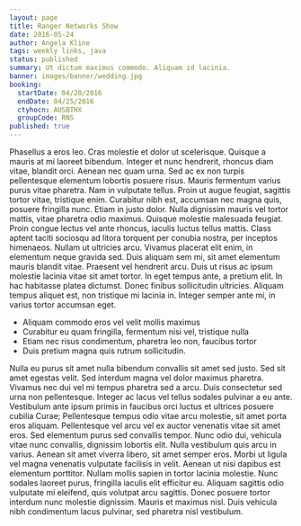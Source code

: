 ```yaml
---
layout: page
title: Ranger Networks Show
date: 2016-05-24
author: Angela Kline
tags: weekly links, java
status: published
summary: Ut dictum maximus commodo. Aliquam id lacinia.
banner: images/banner/wedding.jpg
booking:
  startDate: 04/20/2016
  endDate: 04/25/2016
  ctyhocn: AUSBTHX
  groupCode: RNS
published: true
---
```

Phasellus a eros leo. Cras molestie et dolor ut scelerisque. Quisque a mauris at mi laoreet bibendum. Integer et nunc hendrerit, rhoncus diam vitae, blandit orci. Aenean nec quam urna. Sed ac ex non turpis pellentesque elementum lobortis posuere risus. Mauris fermentum varius purus vitae pharetra. Nam in vulputate tellus. Proin ut augue feugiat, sagittis tortor vitae, tristique enim. Curabitur nibh est, accumsan nec magna quis, posuere fringilla nunc.
Etiam in justo dolor. Nulla dignissim mauris vel tortor mattis, vitae pharetra odio maximus. Quisque molestie malesuada feugiat. Proin congue lectus vel ante rhoncus, iaculis luctus tellus mattis. Class aptent taciti sociosqu ad litora torquent per conubia nostra, per inceptos himenaeos. Nullam ut ultricies arcu. Vivamus placerat elit enim, in elementum neque gravida sed. Duis aliquam sem mi, sit amet elementum mauris blandit vitae. Praesent vel hendrerit arcu. Duis ut risus ac ipsum molestie lacinia vitae sit amet tortor. In eget tempus ante, a pretium elit. In hac habitasse platea dictumst. Donec finibus sollicitudin ultricies. Aliquam tempus aliquet est, non tristique mi lacinia in. Integer semper ante mi, in varius tortor accumsan eget.

* Aliquam commodo eros vel velit mollis maximus
* Curabitur eu quam fringilla, fermentum nisi vel, tristique nulla
* Etiam nec risus condimentum, pharetra leo non, faucibus tortor
* Duis pretium magna quis rutrum sollicitudin.

Nulla eu purus sit amet nulla bibendum convallis sit amet sed justo. Sed sit amet egestas velit. Sed interdum magna vel dolor maximus pharetra. Vivamus nec dui vel mi tempus pharetra sed a arcu. Duis consectetur sed urna non pellentesque. Integer ac lacus vel tellus sodales pulvinar a eu ante. Vestibulum ante ipsum primis in faucibus orci luctus et ultrices posuere cubilia Curae;
Pellentesque tempus odio vitae arcu molestie, sit amet porta eros aliquam. Pellentesque vel arcu vel ex auctor venenatis vitae sit amet eros. Sed elementum purus sed convallis tempor. Nunc odio dui, vehicula vitae nunc convallis, dignissim lobortis elit. Nulla vestibulum quis arcu in varius. Aenean sit amet viverra libero, sit amet semper eros. Morbi ut ligula vel magna venenatis vulputate facilisis in velit. Aenean ut nisi dapibus est elementum porttitor. Nullam mollis sapien in tortor lacinia molestie. Nunc sodales laoreet purus, fringilla iaculis elit efficitur eu. Aliquam sagittis odio vulputate mi eleifend, quis volutpat arcu sagittis. Donec posuere tortor interdum nunc molestie dignissim. Mauris et maximus nisl. Duis vehicula nibh condimentum lacus pulvinar, sed pharetra nisl vestibulum.
